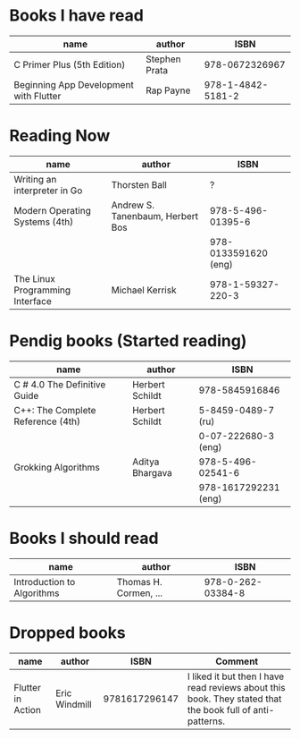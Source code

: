 # Books I have read

| name                                   | author        | ISBN              |
| -------------------------------------- | ------------- | ----------------- |
| C Primer Plus (5th Edition)            | Stephen Prata | 978-0672326967    |
| Beginning App Development with Flutter | Rap Payne     | 978-1-4842-5181-2 |

# Reading Now

| name                            | author                           | ISBN                 |
| ------------------------------- | -------------------------------- | -------------------- |
| Writing an interpreter in Go    | Thorsten Ball                    | ?                    |
| Modern Operating Systems (4th)  | Andrew S. Tanenbaum, Herbert Bos | 978-5-496-01395-6    |
|                                 |                                  | 978-0133591620 (eng) |
| The Linux Programming Interface | Michael Kerrisk                  | 978-1-59327-220-3    |

# Pendig books (Started reading)

| name                              | author          | ISBN                 |
| --------------------------------- | --------------- | -------------------- |
| C # 4.0 The Definitive Guide      | Herbert Schildt | 978-5845916846       |
| C++: The Complete Reference (4th) | Herbert Schildt | 5-8459-0489-7 (ru)   |
|                                   |                 | 0-07-222680-3 (eng)  |
| Grokking Algorithms               | Aditya Bhargava | 978-5-496-02541-6    |
|                                   |                 | 978-1617292231 (eng) |

# Books I should read

| name                       | author                | ISBN              |
| -------------------------- | --------------------- | ----------------- |
| Introduction to Algorithms | Thomas H. Cormen, ... | 978-0-262-03384-8 |

# Dropped books

| name              | author        | ISBN          | Comment                                                                                                   |
| ----------------- | ------------- | ------------- | --------------------------------------------------------------------------------------------------------- |
| Flutter in Action | Eric Windmill | 9781617296147 | I liked it but then I have read reviews about this book. They stated that the book full of anti-patterns. |
